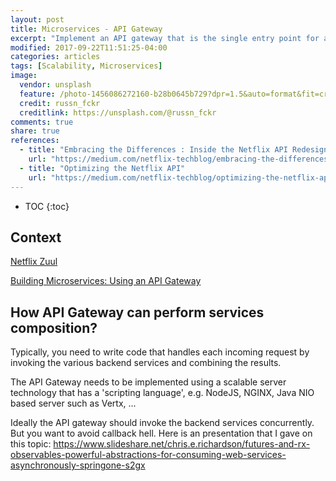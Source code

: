 ```yaml
---
layout: post
title: Microservices - API Gateway
excerpt: "Implement an API gateway that is the single entry point for all clients. The API gateway handles requests in one of two ways. Some requests are simply proxied/routed to the appropriate service. It handles other requests by fanning out to multiple services."
modified: 2017-09-22T11:51:25-04:00
categories: articles
tags: [Scalability, Microservices]
image:
  vendor: unsplash
  feature: /photo-1456086272160-b28b0645b729?dpr=1.5&auto=format&fit=crop&w=1500&h=844&q=80&cs=tinysrgb&crop=
  credit: russn_fckr
  creditlink: https://unsplash.com/@russn_fckr
comments: true
share: true
references:
  - title: "Embracing the Differences : Inside the Netflix API Redesign"
    url: "https://medium.com/netflix-techblog/embracing-the-differences-inside-the-netflix-api-redesign-15fd8b3dc49d"
  - title: "Optimizing the Netflix API"
    url: "https://medium.com/netflix-techblog/optimizing-the-netflix-api-5c9ac715cf19"
---
```


* TOC
{:toc}

## Context


[Netflix Zuul][zuul]

[Building Microservices: Using an API Gateway](https://www.nginx.com/blog/building-microservices-using-an-api-gateway/)

[zuul]:https://github.com/Netflix/zuul

## How API Gateway can perform services composition?
Typically, you need to write code that handles each incoming request by invoking the various backend services and combining the results.

The API Gateway needs to be implemented using a scalable server technology that has a 'scripting language', e.g. NodeJS, NGINX, Java NIO based server such as Vertx, ...

Ideally the API gateway should invoke the backend services concurrently. But you want to avoid callback hell. Here is an presentation that I gave on this topic: https://www.slideshare.net/chris.e.richardson/futures-and-rx-observables-powerful-abstractions-for-consuming-web-services-asynchronously-springone-s2gx
